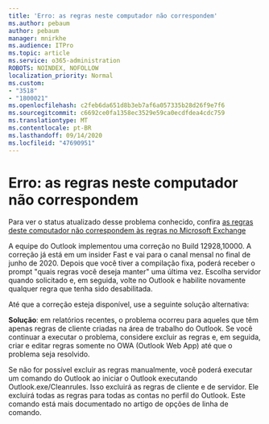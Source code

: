 ```yaml
---
title: 'Erro: as regras neste computador não correspondem'
ms.author: pebaum
author: pebaum
manager: mnirkhe
ms.audience: ITPro
ms.topic: article
ms.service: o365-administration
ROBOTS: NOINDEX, NOFOLLOW
localization_priority: Normal
ms.custom:
- "3518"
- "1800021"
ms.openlocfilehash: c2feb6da651d8b3eb7af6a057335b28d26f9e7f6
ms.sourcegitcommit: c6692ce0fa1358ec3529e59ca0ecdfdea4cdc759
ms.translationtype: MT
ms.contentlocale: pt-BR
ms.lasthandoff: 09/14/2020
ms.locfileid: "47690951"
---
```

# <a name="error-the-rules-on-this-computer-do-not-match"></a>Erro: as regras neste computador não correspondem

Para ver o status atualizado desse problema conhecido, confira [as regras deste computador não correspondem às regras no Microsoft Exchange](https://support.office.com/article/d032e037-b224-429e-b325-633afde9b5f0)

A equipe do Outlook implementou uma correção no Build 12928,10000. A correção já está em um insider Fast e vai para o canal mensal no final de junho de 2020. Depois que você tiver a compilação fixa, poderá receber o prompt "quais regras você deseja manter" uma última vez. Escolha servidor quando solicitado e, em seguida, volte no Outlook e habilite novamente qualquer regra que tenha sido desabilitada.

Até que a correção esteja disponível, use a seguinte solução alternativa:

**Solução**: em relatórios recentes, o problema ocorreu para aqueles que têm apenas regras de cliente criadas na área de trabalho do Outlook. Se você continuar a executar o problema, considere excluir as regras e, em seguida, criar e editar regras somente no OWA (Outlook Web App) até que o problema seja resolvido.

Se não for possível excluir as regras manualmente, você poderá executar um comando do Outlook ao iniciar o Outlook executando Outlook.exe/Cleanrules. Isso excluirá as regras de cliente e de servidor. Ele excluirá todas as regras para todas as contas no perfil do Outlook. Este comando está mais documentado no artigo de opções de linha de comando.


